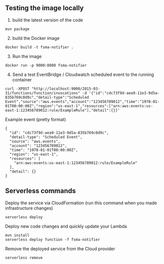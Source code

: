 ## Testing the image locally 
1) build the latest version of the code
```
mvn package
```
2) build the Docker image
```
docker build -t fsma-notifier .
```
3) Run the image
```
docker run -p 9000:8080 fsma-notifier
```
4) Send a test EventBridge / Cloudwatch scheduled event to the running container
```
curl -XPOST "http://localhost:9000/2015-03-31/functions/function/invocations" -d '{"id":"cdc73f9d-aea9-11e3-9d5a-835b769c0d9c","detail-type":"Scheduled Event","source":"aws.events","account":"123456789012","time":"1970-01-01T00:00:00Z","region":"us-east-1","resources":["arn:aws:events:us-east-1:123456789012:rule/ExampleRule"],"detail":{}}'
```
Example event (pretty format)
```
{
  "id": "cdc73f9d-aea9-11e3-9d5a-835b769c0d9c",
  "detail-type": "Scheduled Event",
  "source": "aws.events",
  "account": "123456789012",
  "time": "1970-01-01T00:00:00Z",
  "region": "us-east-1",
  "resources": [
    "arn:aws:events:us-east-1:123456789012:rule/ExampleRule"
  ],
  "detail": {}
}
```

## Serverless commands
Deploy the service via CloudFormation (run this command when you made infrastructure changes)
```
serverless deploy
```
Deploy new code changes and quickly update your Lambda
```
mvn install
serverless deploy function -f fsma-notifier
```
Remove the deployed service from the Cloud provider
```
serverless remove
```



